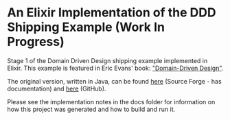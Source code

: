 # An Elixir Implementation of the DDD Shipping Example (Work In Progress)
Stage 1 of the Domain Driven Design shipping example implemented in Elixir. This example is featured in Eric Evans' book: ["Domain-Driven Design"](https://www.amazon.com/Domain-Driven-Design-Tackling-Complexity-Software/dp/0321125215/ref=sr_1_1?s=books&ie=UTF8&qid=1496944932&sr=1-1&keywords=domain-driven+design+tackling+complexity+in+the+heart+of+software).

The original version, written in Java, can be found [here](http://dddsample.sourceforge.net/) (Source Forge - has documentation) and [here](https://github.com/citerus/dddsample-core) (GitHub).

Please see the implementation notes in the docs folder for information on how this project was generated and how to build and run it.
